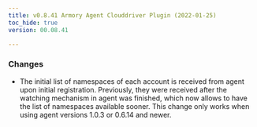 ```yaml
---
title: v0.8.41 Armory Agent Clouddriver Plugin (2022-01-25)
toc_hide: true
version: 00.08.41

---
```


### Changes
* The initial list of namespaces of each account is received from agent upon initial registration. Previously, they were received after the watching mechanism in agent was finished, which now allows to have the list of namespaces available sooner. This change only works when using agent versions 1.0.3 or 0.6.14 and newer.
